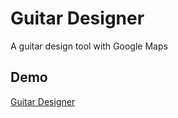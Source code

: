 # Guitar Designer

A guitar design tool with Google Maps

## Demo

[Guitar Designer](https://inaniwa3.github.io/guitar-designer/ "Guitar Designer")
